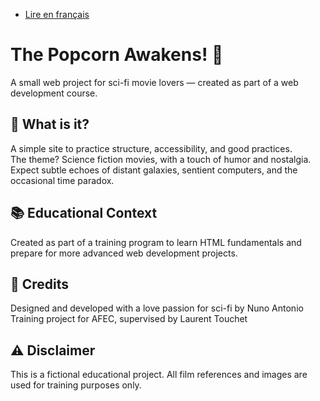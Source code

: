 - [Lire en français](README.fr.md)

# The Popcorn Awakens! 🍿 

A small web project for sci-fi movie lovers — created as part of a web development course.

## 🌌 What is it?

A simple site to practice structure, accessibility, and good practices.  
The theme? Science fiction movies, with a touch of humor and nostalgia.  
Expect subtle echoes of distant galaxies, sentient computers, and the occasional time paradox.

## 📚 Educational Context

Created as part of a training program to learn HTML fundamentals and prepare for more advanced web development projects.

## 🤖 Credits

Designed and developed with a love passion for sci-fi by Nuno Antonio     
Training project for AFEC, supervised by Laurent Touchet

## ⚠️ Disclaimer

This is a fictional educational project. All film references and images are used for training purposes only.